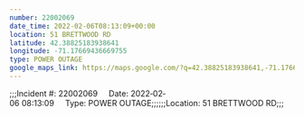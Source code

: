 ```yaml
---
number: 22002069
date_time: 2022-02-06T08:13:09+00:00
location: 51 BRETTWOOD RD
latitude: 42.38825183938641
longitude: -71.17669436669755
type: POWER OUTAGE
google_maps_link: https://maps.google.com/?q=42.38825183938641,-71.17669436669755
---
```


;;;Incident #: 22002069     Date: 2022‐02‐06 08:13:09     Type: POWER OUTAGE;;;;;;Location: 51 BRETTWOOD RD;;;
